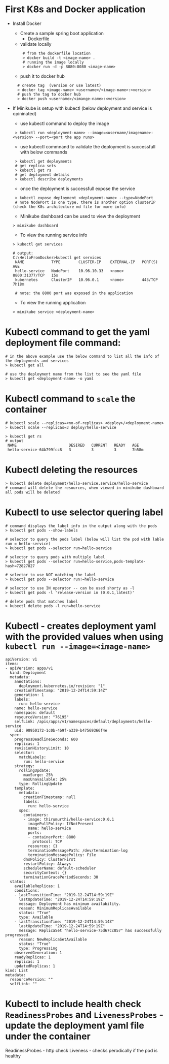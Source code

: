 # First K8s and Docker application
- Install Docker
  - Create a sample spring boot application
     - Dockerfile 
  - validate locally
    ```
     # from the dockerfile location
     > docker build -t <image-name> .
     # running the image locally
     > docker run -d -p 8080:8080 <image-name>
    ```
  - push it to docker hub
  ```
    # create tag  (version or use latest)
    > docker tag <image-name> <username>/<image-name>:<version>
    # push the tag to docker hub
    > docker push <username>/<imange-name>:<version>
  ```
 - If Minikube is setup with kubectl (below deployment and service is opininated)
   - use kubectl command to deploy the image 
   ```
    > kubectl run <deployment-name> --image=<username/imagename>:<version> --port=<port the app runs>
   ```
   - use kubectl commnand to validate the deployment is successfull with below commands
   ```
    > kubectl get deployments
    # get replica sets
    > kubectl get rs
    # get deployment details
    > kubectl describe deployments
   ```
   - once the deployment is successfull expose the service
   ```
    > kubectl expose deployment <deployment-name> --type=NodePort
    # note NodePort is one type, there is another option clusterIP (check the K8s architecture md file for more info)
   ```
    - Minikube dashboard can be used to view the deployment
    ```
    > minikube dashboard
    ```
    
    - To view the running service info
    ```
    > kubectl get services
    
    # output:
    C:\HelloFromDocker>kubectl get services
     NAME            TYPE        CLUSTER-IP    EXTERNAL-IP   PORT(S)          AGE
     hello-service   NodePort    10.96.10.33   <none>        8800:31377/TCP   15s
     kubernetes      ClusterIP   10.96.0.1     <none>        443/TCP          7h18m
     
     # note: the 8800 port was exposed in the application
    ```
        
    - To view the running application
    ```
    > minikube service <deployment-name>
    ```
          
 # Kubectl command to get the yaml deployment file command:
 ```
 # in the above example use the below command to list all the info of the deployments and services 
 > kubectl get all 
 
 # use the deployment name from the list to see the yaml file
 > kubectl get <deployment-name> -o yaml
 ```

# Kubectl command to `scale` the container

```
# kubectl scale --replicas=<no-of-replicas> <deploy>/<deployment-name>
> kubectl scale --replicas=3 deploy/hello-service

> kubectl get rs
# output
 NAME                       DESIRED   CURRENT   READY   AGE
 hello-service-64b799fcc8   3         3         3       7h58m
```

# Kubectl deleting the resources
```
> kubectl delete deployment/hello-service,service/hello-service
# command will delete the resources, when viewed in minikube dashboard all pods will be deleted
```


# Kubectl to use selector quering label

```
# command displays the label info in the output along with the pods
> kubectl get pods --show-labels

# selector to query the pods label (below will list the pod with lable run = hello-service)
> kubectl get pods --selector run=hello-service

# selector to query pods with multiple label
> kubectl get pods --selector run=hello-service,pods-template-hash=72827827

# selector to use NOT matching the label
> kubectl get pods --selector run!=hello-service

# selector to use IN operator -- can be used shorty as -l
> kubectl get pods -l 'release-version in (0.0.1,latest)'

# delete pods that matches label
> kubectl delete pods -l run=hello-service
```

# Kubectl - creates deployment yaml with the provided values when using `kubectl run --image=<image-name>`
```
apiVersion: v1
items:
- apiVersion: apps/v1
  kind: Deployment
  metadata:
    annotations:
      deployment.kubernetes.io/revision: "1"
    creationTimestamp: "2019-12-24T14:59:14Z"
    generation: 1
    labels:
      run: hello-service
    name: hello-service
    namespace: default
    resourceVersion: "76195"
    selfLink: /apis/apps/v1/namespaces/default/deployments/hello-service
    uid: 90950172-1c0b-4b9f-a339-b47569366f4e
  spec:
    progressDeadlineSeconds: 600
    replicas: 1
    revisionHistoryLimit: 10
    selector:
      matchLabels:
        run: hello-service
    strategy:
      rollingUpdate:
        maxSurge: 25%
        maxUnavailable: 25%
      type: RollingUpdate
    template:
      metadata:
        creationTimestamp: null
        labels:
          run: hello-service
      spec:
        containers:
        - image: thirumurthi/hello-service:0.0.1
          imagePullPolicy: IfNotPresent
          name: hello-service
          ports:
          - containerPort: 8800
            protocol: TCP
          resources: {}
          terminationMessagePath: /dev/termination-log
          terminationMessagePolicy: File
        dnsPolicy: ClusterFirst
        restartPolicy: Always
        schedulerName: default-scheduler
        securityContext: {}
        terminationGracePeriodSeconds: 30
  status:
    availableReplicas: 1
    conditions:
    - lastTransitionTime: "2019-12-24T14:59:19Z"
      lastUpdateTime: "2019-12-24T14:59:19Z"
      message: Deployment has minimum availability.
      reason: MinimumReplicasAvailable
      status: "True"
      type: Available
    - lastTransitionTime: "2019-12-24T14:59:14Z"
      lastUpdateTime: "2019-12-24T14:59:19Z"
      message: ReplicaSet "hello-service-75d67cc857" has successfully progressed.
      reason: NewReplicaSetAvailable
      status: "True"
      type: Progressing
    observedGeneration: 1
    readyReplicas: 1
    replicas: 1
    updatedReplicas: 1
kind: List
metadata:
  resourceVersion: ""
  selfLink: ""
```

# Kubectl to include health check `ReadinessProbes` and `LivenessProbes` - update the deployment yaml file under the container
ReadinessProbes - http check
Liveness - checks perodically if the pod is healthy


